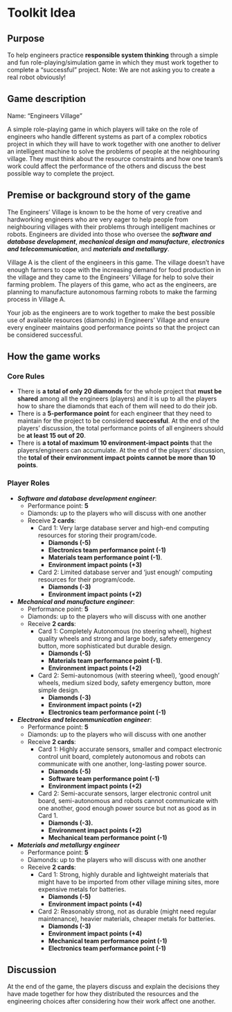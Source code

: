 
# Toolkit Idea

## Purpose

To help engineers practice __responsible system thinking__ through a simple and fun role\-playing/simulation game in which they must work together to complete a “successful” project\. Note: We are not asking you to create a real robot obviously\!

## Game description

Name: “Engineers Village”

A simple role\-playing game in which players will take on the role of engineers who handle different systems as part of a complex robotics project in which they will have to work together with one another to deliver an intelligent machine to solve the problems of people at the neighbouring village\. They must think about the resource constraints and how one team’s work could affect the performance of the others and discuss the best possible way to complete the project\.

## Premise or background story of the game

The Engineers’ Village is known to be the home of very creative and hardworking engineers who are very eager to help people from neighbouring villages with their problems through intelligent machines or robots\. Engineers are divided into those who oversee the __*software and database development*__, __*mechanical design and manufacture*__, __*electronics and telecommunication*__, and __*materials and metallurgy*__\.

Village A is the client of the engineers in this game\. The village doesn’t have enough farmers to cope with the increasing demand for food production in the village and they came to the Engineers’ Village for help to solve their farming problem\. The players of this game, who act as the engineers, are planning to manufacture autonomous farming robots to make the farming process in Village A\.

Your job as the engineers are to work together to make the best possible use of available resources \(diamonds\) in Engineers’ Village and ensure every engineer maintains good performance points so that the project can be considered successful\.

## How the game works

### Core Rules
- There is __a total of only 20 diamonds__ for the whole project that __must be shared__ among all the engineers \(players\) and it is up to all the players how to share the diamonds that each of them will need to do their job\.
- There is a __5\-performance point__ for each engineer that they need to maintain for the project to be considered __successful__\. At the end of the players’ discussion, the total performance points of all engineers should be __at least 15 out of 20__\.
- There is __a total of maximum 10 environment\-impact points__ that the players/engineers can accumulate\. At the end of the players’ discussion, the __total of their environment impact points cannot be more than 10 points__\.

### Player Roles
-   __*Software and database development engineer*__:
	- Performance point: __5__
	- Diamonds: up to the players who will discuss with one another
	- Receive __2 cards__:
		- Card 1: Very large database server and high\-end computing resources for storing their program/code\.
			- __Diamonds \(\-5\)__
			- __Electronics team performance point \(\-1\)__
			- __Materials team performance point \(\-1\)__\.
			- __Environment impact points \(\+3\)__
		- Card 2: Limited database server and ‘just enough’ computing resources for their program/code\. 
			- __Diamonds \(\-3\)__
			- __Environment impact points \(\+2\)__
- __*Mechanical and manufacture engineer*__:
	- Performance point: __5__
	- Diamonds: up to the players who will discuss with one another
	- Receive __2 cards__:
		- Card 1: Completely Autonomous \(no steering wheel\), highest quality wheels and strong and large body, safety emergency button, more sophisticated but durable design\. 
			- __Diamonds \(\-5\)__
			- __Materials team performance point \(\-1\)__\.
			- __Environment impact points \(\+2\)__
		- Card 2: Semi\-autonomous \(with steering wheel\), ‘good enough’ wheels, medium sized body, safety emergency button, more simple design\. 
			- __Diamonds \(\-3\)__
			- __Environment impact points \(\+2\)__
			- __Electronics team performance point \(\-1\)__
- __*Electronics and telecommunication engineer*__:
	- Performance point: __5__
	- Diamonds: up to the players who will discuss with one another
	- Receive __2 cards__:
		- Card 1: Highly accurate sensors, smaller and compact electronic control unit board, completely autonomous and robots can communicate with one another, long\-lasting power source\. 
			- __Diamonds \(\-5\)__
			- __Software team performance point \(\-1\)__
			- __Environment impact points \(\+2\)__
		- Card 2: Semi\-accurate sensors, larger electronic control unit board, semi\-autonomous and robots cannot communicate with one another, good enough power source but not as good as in Card 1\. 
			- __Diamonds \(\-3\)\.__
			- __Environment impact points \(\+2\)__
			- __Mechanical team performance point \(\-1\)__
- __*Materials and metallurgy engineer*__
	- Performance point: __5__
	- Diamonds: up to the players who will discuss with one another
	- Receive __2 cards__:
		- Card 1: Strong, highly durable and lightweight materials that might have to be imported from other village mining sites, more expensive metals for batteries\. 
			- __Diamonds \(\-5\)__
			- __Environment impact points \(\+4\)__
		- Card 2: Reasonably strong, not as durable \(might need regular maintenance\), heavier materials, cheaper metals for batteries\.
			- __Diamonds \(\-3\)__
			- __Environment impact points \(\+4\)__
			- __Mechanical team performance point \(\-1\)__
			- __Electronics team performance point \(\-1\)__

## Discussion

At the end of the game, the players discuss and explain the decisions they have made together for how they distributed the resources and the engineering choices after considering how their work affect one another\. 


